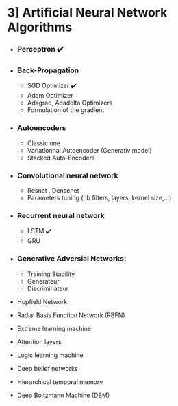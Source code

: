 
# 3] Artificial Neural Network Algorithms
- ### Perceptron :heavy_check_mark:
- ### Back-Propagation
    - SGD Optimizer :heavy_check_mark:
    - Adam Optimizer
    - Adagrad, Adadelta Optimizers
    - Formulation of the gradient
- ### Autoencoders
    - Classic one
    - Variationnal Autoencoder (Generativ model)
    - Stacked Auto-Encoders
- ### Convolutional neural network
  - Resnet , Densenet 
  - Parameters tuning (nb filters, layers, kernel size,...)
- ### Recurrent neural network
  - LSTM :heavy_check_mark:
  - GRU 
- ### Generative Adversial Networks:
  - Training Stability
  - Generateur
  - Discriminateur
  
- Hopfield Network
- Radial Basis Function Network (RBFN)
- Extreme learning machine
- Attention layers
- Logic learning machine
- Deep belief networks
- Hierarchical temporal memory
- Deep Boltzmann Machine (DBM)

